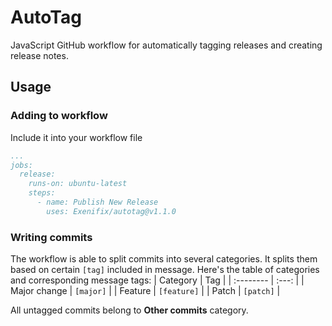# AutoTag
JavaScript GitHub workflow for automatically tagging releases and creating release notes.

## Usage
### Adding to workflow
Include it into your workflow file
```yaml
...
jobs:
  release:
    runs-on: ubuntu-latest
    steps:
      - name: Publish New Release
        uses: Exenifix/autotag@v1.1.0
```

### Writing commits
The workflow is able to split commits into several categories. It splits them based on certain `[tag]` included in message. Here's the table of categories and corresponding message tags:
| Category | Tag |
| :-------- | :---: |
| Major change | `[major]` |
| Feature | `[feature]` |
| Patch | `[patch]` |

All untagged commits belong to **Other commits** category.
